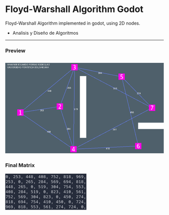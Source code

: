 # Floyd-Warshall Algorithm Godot 
Floyd-Warshall Algorithm implemented in godot, using 2D nodes.
- Analisis y Diseño de Algoritmos <br/>



---
### Preview <br/>
![alt text](https://github.com/Woynert/Godot-Floyd-Warshall/blob/b44c7cb57d240fb54d44d9af218840dcba1e6005/images/preview.png) <br />
---
### Final Matrix <br/>
![alt text](https://github.com/Woynert/Godot-Floyd-Warshall/blob/b44c7cb57d240fb54d44d9af218840dcba1e6005/images/matrix.png) <br />
